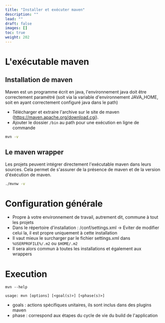 ```yaml
---
title: "Installer et exécuter maven"
description: ""
lead: ""
draft: false
images: []
toc: true
weight: 202
---
```


# L'exécutable maven

## Installation de maven
Maven est un programme écrit en java, l'environnement java doit être correctement paramétré (soit via la variable d'environnement JAVA_HOME, soit en ayant correctement configuré java dans le path)

- Télécharger et extraire l'archive sur le site de maven (https://maven.apache.org/download.cgi).
- Ajouter le dossier `/bin` au path pour une exécution en ligne de commande

```sh
mvn -v
```

## Le maven wrapper
Les projets peuvent intégrer directement l'exécutable maven dans leurs sources. Cela permet de s'assurer de la présence de maven et de la version d'éxécution de maven.

```sh
./mvnw -v
```

# Configuration générale 

- Propre à votre environnement de travail, autrement dit, commune à tout les projets
- Dans le répertoire d'installation : /conf/settings.xml -> Eviter de modifier celui la, il est propre uniquement à cette installation
- Il vaut mieux le surcharger par le fichier settings.xml dans `%USERPROFILE%/.m2` ou `$HOME/.m2`
- Il sera alors commun à toutes les installations et également aux wrappers


# Execution

```
mvn --help

usage: mvn [options] [<goal(s)>] [<phase(s)>]
```

- goals : actions spécifiques unitaires, ils sont inclus dans des plugins maven
- phase : correspond aux étapes du cycle de vie du build de l'application

